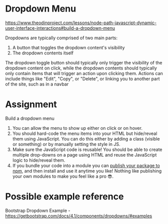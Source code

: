 # Dropdown Menu

https://www.theodinproject.com/lessons/node-path-javascript-dynamic-user-interface-interactions#build-a-dropdown-menu

Dropdowns are typically comprised of two main parts:

1. A button that toggles the dropdown content's visibility
2. The dropdown contents itself

The dropdown toggle button should typically only trigger the visibility of the dropdown content on click, while the dropdown contents should typically only contain items that will trigger an action upon clicking them.
Actions can include things like "Edit", "Copy", or "Delete", or linking you to another part of the site, such as in a navbar

# Assignment

Build a dropdown menu

1. You can allow the menu to show up either on click or on hover.
2. You should hard-code the menu items into your HTML but hide/reveal them using JavaScript. You can do this either by adding a class (visible or something) or by manually setting the style in JS.
3. Make sure the JavaScript code is reusable! You should be able to create multiple drop-downs on a page using HTML and reuse the JavaScript logic to hide/reveal them.
4. If you bundle your code into a module you can [publish your package to npm](https://docs.npmjs.com/getting-started/publishing-npm-packages), and then install and use it anytime you like! Nothing like publishing your own modules to make you feel like a pro 😎.

# Possible example reference

Bootstrap Dropdown Example - https://getbootstrap.com/docs/4.1/components/dropdowns/#examples
